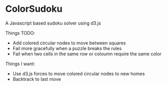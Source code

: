 # ColorSudoku
A Javascript based sudoku solver using d3.js

Things TODO:
- Add colored circular nodes to move between squares
- Fail more gracefully when a puzzle breaks the rules
- Fail when two cells in the same row or coloumn require the same color

Things I want:
- Use d3.js forces to move colored circular nodes to new homes
- Backtrack to last move
